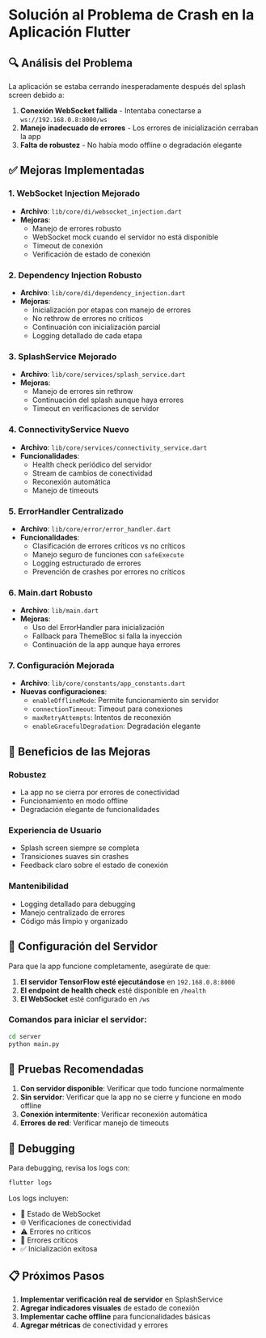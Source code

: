 # Solución al Problema de Crash en la Aplicación Flutter

## 🔍 **Análisis del Problema**

La aplicación se estaba cerrando inesperadamente después del splash screen debido a:

1. **Conexión WebSocket fallida** - Intentaba conectarse a `ws://192.168.0.8:8000/ws`
2. **Manejo inadecuado de errores** - Los errores de inicialización cerraban la app
3. **Falta de robustez** - No había modo offline o degradación elegante

## ✅ **Mejoras Implementadas**

### 1. **WebSocket Injection Mejorado**
- **Archivo**: `lib/core/di/websocket_injection.dart`
- **Mejoras**:
  - Manejo de errores robusto
  - WebSocket mock cuando el servidor no está disponible
  - Timeout de conexión
  - Verificación de estado de conexión

### 2. **Dependency Injection Robusto**
- **Archivo**: `lib/core/di/dependency_injection.dart`
- **Mejoras**:
  - Inicialización por etapas con manejo de errores
  - No rethrow de errores no críticos
  - Continuación con inicialización parcial
  - Logging detallado de cada etapa

### 3. **SplashService Mejorado**
- **Archivo**: `lib/core/services/splash_service.dart`
- **Mejoras**:
  - Manejo de errores sin rethrow
  - Continuación del splash aunque haya errores
  - Timeout en verificaciones de servidor

### 4. **ConnectivityService Nuevo**
- **Archivo**: `lib/core/services/connectivity_service.dart`
- **Funcionalidades**:
  - Health check periódico del servidor
  - Stream de cambios de conectividad
  - Reconexión automática
  - Manejo de timeouts

### 5. **ErrorHandler Centralizado**
- **Archivo**: `lib/core/error/error_handler.dart`
- **Funcionalidades**:
  - Clasificación de errores críticos vs no críticos
  - Manejo seguro de funciones con `safeExecute`
  - Logging estructurado de errores
  - Prevención de crashes por errores no críticos

### 6. **Main.dart Robusto**
- **Archivo**: `lib/main.dart`
- **Mejoras**:
  - Uso del ErrorHandler para inicialización
  - Fallback para ThemeBloc si falla la inyección
  - Continuación de la app aunque haya errores

### 7. **Configuración Mejorada**
- **Archivo**: `lib/core/constants/app_constants.dart`
- **Nuevas configuraciones**:
  - `enableOfflineMode`: Permite funcionamiento sin servidor
  - `connectionTimeout`: Timeout para conexiones
  - `maxRetryAttempts`: Intentos de reconexión
  - `enableGracefulDegradation`: Degradación elegante

## 🚀 **Beneficios de las Mejoras**

### **Robustez**
- La app no se cierra por errores de conectividad
- Funcionamiento en modo offline
- Degradación elegante de funcionalidades

### **Experiencia de Usuario**
- Splash screen siempre se completa
- Transiciones suaves sin crashes
- Feedback claro sobre el estado de conexión

### **Mantenibilidad**
- Logging detallado para debugging
- Manejo centralizado de errores
- Código más limpio y organizado

## 🔧 **Configuración del Servidor**

Para que la app funcione completamente, asegúrate de que:

1. **El servidor TensorFlow esté ejecutándose** en `192.168.0.8:8000`
2. **El endpoint de health check** esté disponible en `/health`
3. **El WebSocket** esté configurado en `/ws`

### **Comandos para iniciar el servidor:**

```bash
cd server
python main.py
```

## 📱 **Pruebas Recomendadas**

1. **Con servidor disponible**: Verificar que todo funcione normalmente
2. **Sin servidor**: Verificar que la app no se cierre y funcione en modo offline
3. **Conexión intermitente**: Verificar reconexión automática
4. **Errores de red**: Verificar manejo de timeouts

## 🐛 **Debugging**

Para debugging, revisa los logs con:

```bash
flutter logs
```

Los logs incluyen:
- 🔌 Estado de WebSocket
- 🌐 Verificaciones de conectividad
- ⚠️ Errores no críticos
- 🚨 Errores críticos
- ✅ Inicialización exitosa

## 📋 **Próximos Pasos**

1. **Implementar verificación real de servidor** en SplashService
2. **Agregar indicadores visuales** de estado de conexión
3. **Implementar cache offline** para funcionalidades básicas
4. **Agregar métricas** de conectividad y errores 